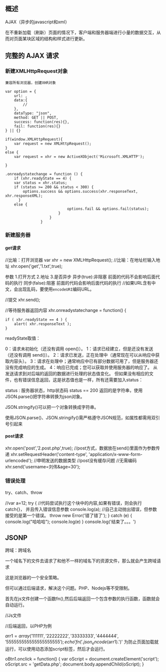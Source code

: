 
## 概述

AJAX（异步的javascript和xml）

在不重新加载（刷新）页面的情况下，客户端和服务器端进行小量的数据交互，从而对页面某块区域的结构和样式进行更新。


## 完整的 AJAX 请求

### 新建XMLHttpRequest对象

```
兼容所有浏览器，创建XHR对象

var option = {
    url: ,
    data:{
    	//
    },
    dataType: "json",
    method: GET || POST,
    success: function(res){},
    fail: function(res){}
} || {}

if(window.XMLHttpRequest){
    var request = new XMLHttpRequest();
}
else {
    var request = xhr = new ActiveXObject('Microsoft.XMLHTTP');

}

.onreadystatechange = function () {
    if (xhr.readyState == 4) {
	var status = xhr.status;
	if (status >= 200 && status < 300) {
		options.success && options.success(xhr.responseText, xhr.responseXML);
      } 
	else {
                            options.fail && options.fail(status);
                        }
                    }
                }

```

### 新建服务器

#### get请求

//比喻：打开浏览器
var xhr = new XMLHttpRequest();
//比喻：在地址栏输入地址
xhr.open('get','1.txt',true);


参数
1.打开方式
2.地址
3.是否异步
	异步(true):非阻塞 前面的代码不会影响后面代码的执行
	同步(false):阻塞 前面的代码会影响后面代码的执行
//如果URL含有中文，会出现乱码，要使用`encodeURI`编码URL。

//提交
xhr.send();

//等待服务器返回内容
xhr.onreadystatechange = function() {

	if ( xhr.readyState == 4 ) {
		alert( xhr.responseText );
	}
readyState取值：

0：请求未初始化（还没有调用 open()）。
1：请求已经建立，但是还没有发送（还没有调用 send()）。
2：请求已发送，正在处理中（通常现在可以从响应中获取内容头）。
3：请求在处理中；通常响应中已有部分数据可用了，但是服务器还没有完成响应的生成。
4：响应已完成；您可以获取并使用服务器的响应了。
从发送请求到对后端的返回的数据进行处理的状态值变化。 但如果没有相应的文件，也有错误信息返回，这是状态值也是一样，所有还需要加入status：

status : 服务器状态，http状态码
status == 200
返回的是字符串，使用JSON.parse()把字符串转换为json对象。

JSON.stringify()可以把一个对象转换成字符串。

使用JSON.parse()、JSON.stringify()需严格遵守JSON规范，如属性都需用双引号引起来

#### post请求

xhr.open('post','2.post.php',true);
//post方式，数据放在send()里面作为参数传递
xhr.setRequestHeader('content-type', 'application/x-www-form-urlencoded');
//申明发送的数据类型
//post没有缓存问题
//无需编码
xhr.send('username=刘伟&age=30');

### 错误处理

try、catch、throw

//var a=12;
try {
    //代码尝试执行这个块中的内容,如果有错误，则会执行catch{}，	并且传入错误信息参数
    console.log(a);
    //自己主动抛出错误，但参数接受的是第一个错误。
    throw new Error('错了错了');
} catch (e) {
    console.log("哈哈哈");
    console.log(e)
}
console.log('结束了。。。')


## JSONP

跨域：跨域名

一个域名下的文件去请求了和他不一样的域名下的资源文件，那么就会产生跨域请求

这是浏览器的一个安全策略。

但可以通过后端请求，解决这个问题。PHP、Nodejs等不受限制。

首先在js文件创建一个函数fn(),然后后端返回一个包含参数的执行函数，函数就会自动运行。

//Js文件
<script>
    function fn(data) {
        console.log(data)
    }
</script>
<script src="2.js"></script>


//后端返回，以PHP为例

$arr1 = array('111111','22222222','33333333','4444444','555555555555555555555');
echo 'fn('.json_encode($arr1).')'
为防止页面加载就运行，可以使用动态添加script标签，然后才会运行。

oBtn1.onclick = function() {
	var oScript = document.createElement('script');
	oScript.src = 'getData.php';
	document.body.appendChild(oScript);
}